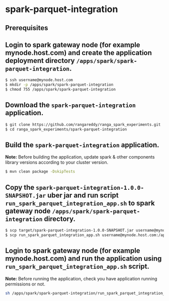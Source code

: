 # spark-parquet-integration

## Prerequisites

## Login to spark gateway node (for example mynode.host.com) and create the application deployment directory `/apps/spark/spark-parquet-integration`.
```sh
$ ssh username@mynode.host.com
$ mkdir -p /apps/spark/spark-parquet-integration
$ chmod 755 /apps/spark/spark-parquet-integration
```

## Download the `spark-parquet-integration` application.
```sh
$ git clone https://github.com/rangareddy/ranga_spark_experiments.git
$ cd ranga_spark_experiments/spark-parquet-integration
```

## Build the `spark-parquet-integration` application.
**Note:** Before building the application, update spark & other components library versions according to your cluster version.
```sh
$ mvn clean package -DskipTests
```

## Copy the `spark-parquet-integration-1.0.0-SNAPSHOT.jar` uber jar and run script `run_spark_parquet_integration_app.sh` to spark gateway node `/apps/spark/spark-parquet-integration` directory.
```sh
$ scp target/spark-parquet-integration-1.0.0-SNAPSHOT.jar username@mynode.host.com:/apps/spark/spark-parquet-integration
$ scp run_spark_parquet_integration_app.sh username@mynode.host.com:/apps/spark/spark-parquet-integration
```

## Login to spark gateway node (for example mynode.host.com) and run the application using `run_spark_parquet_integration_app.sh` script.
**Note:** Before running the application, check you have application running permissions or not.
```sh
sh /apps/spark/spark-parquet-integration/run_spark_parquet_integration_app.sh
```